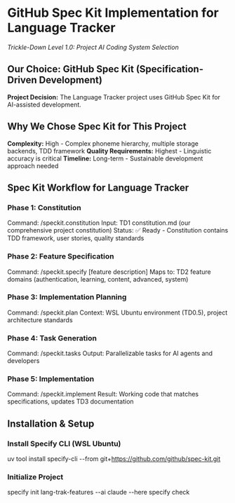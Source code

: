 # GitHub Spec Kit Implementation for Language Tracker
*Trickle-Down Level 1.0: Project AI Coding System Selection*

## Our Choice: GitHub Spec Kit (Specification-Driven Development)

**Project Decision:** The Language Tracker project uses GitHub Spec Kit for AI-assisted development.

## Why We Chose Spec Kit for This Project

**Complexity:** High - Complex phoneme hierarchy, multiple storage backends, TDD framework
**Quality Requirements:** Highest - Linguistic accuracy is critical
**Timeline:** Long-term - Sustainable development approach needed

## Spec Kit Workflow for Language Tracker

### Phase 1: Constitution
Command: /speckit.constitution
Input: TD1 constitution.md (our comprehensive project constitution)
Status: ✅ Ready - Constitution contains TDD framework, user stories, quality standards

### Phase 2: Feature Specification
Command: /speckit.specify [feature description]
Maps to: TD2 feature domains (authentication, learning, content, advanced, system)

### Phase 3: Implementation Planning
Command: /speckit.plan
Context: WSL Ubuntu environment (TD0.5), project architecture standards

### Phase 4: Task Generation
Command: /speckit.tasks
Output: Parallelizable tasks for AI agents and developers

### Phase 5: Implementation
Command: /speckit.implement
Result: Working code that matches specifications, updates TD3 documentation

## Installation & Setup

### Install Specify CLI (WSL Ubuntu)
uv tool install specify-cli --from git+https://github.com/github/spec-kit.git

### Initialize Project
specify init lang-trak-features --ai claude --here
specify check

